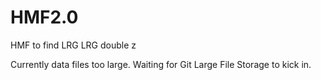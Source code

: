# HMF2.0
HMF to find LRG LRG double z

Currently data files too large. Waiting for Git Large File Storage to kick in. 

